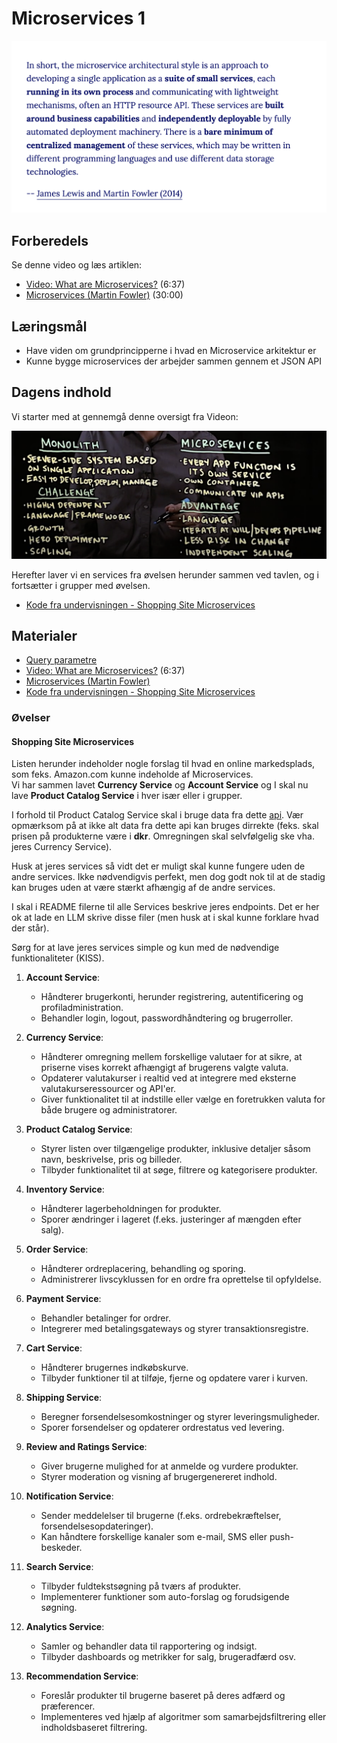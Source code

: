 # Microservices 1

![](assets/microsevices_quote.png)

## Forberedels

Se denne video og læs artiklen:    
* [Video: What are Microservices?](https://www.youtube.com/watch?v=CdBtNQZH8a4) (6:37)
* [Microservices (Martin Fowler)](https://martinfowler.com/articles/microservices.html) (30:00)   

## Læringsmål
* Have viden om grundprincipperne i hvad en Microservice arkitektur er
* Kunne bygge microservices der arbejder sammen gennem et JSON API

## Dagens indhold
<!--
Vi starter dagen med en gennemgang af hvordan i kan vha. environment variabler, docker volumens kan opnå persistens på tværs af jeres docker images og containers. (det som vi skulle have lavet sidste onsdag).
-->
Vi starter med at gennemgå denne oversigt fra Videon:

![](assets/mono_micro.png)

Herefter laver vi en services fra øvelsen herunder sammen ved tavlen, og i fortsætter i grupper med øvelsen. 
* [Kode fra undervisningen - Shopping Site Microservices](https://github.com/ITAKEA/Shopping_Site_Microservices/tree/master)

## Materialer

* [Query parametre](routes.md)
* [Video: What are Microservices?](https://www.youtube.com/watch?v=CdBtNQZH8a4) (6:37)
* [Microservices (Martin Fowler)](https://martinfowler.com/articles/microservices.html)
* [Kode fra undervisningen - Shopping Site Microservices](https://github.com/ITAKEA/Shopping_Site_Microservices/tree/master)
<!-- * [Kode fra undervisningen (Docker)](https://github.com/ITAKEA/kode_fra_undervisning_e24/tree/master/docker)
* [Kode fra undervisningen (account_service)](https://github.com/ITAKEA/account_service) -->


<!--
Todo: Lav en tutorial og video baseret på denne artikkel, men med Azure som host
* [How To Build and Deploy Microservices With Python](https://kinsta.com/blog/python-microservices/)

## flask-change-microservice

* [Building a Realistic Microservice Step-By-Step with Flask](https://www.youtube.com/watch?v=QauGyIdGiNc)
* [flask-change-microservice](https://github.com/noahgift/flask-change-microservice/tree/main)

-->



### Øvelser
#### Shopping Site Microservices
Listen herunder indeholder nogle forslag til hvad en online markedsplads, som feks. Amazon.com kunne indeholde af Microservices.    
Vi har sammen lavet **Currency Service** og **Account Service** og I skal nu lave **Product Catalog Service** i hver især eller i grupper.             

I forhold til Product Catalog Service skal i bruge data fra dette [api](https://dummyjson.com/docs). Vær opmærksom på at ikke alt data fra dette api kan bruges dirrekte (feks. skal prisen på produkterne være i **dkr**. Omregningen skal selvfølgelig ske vha. jeres Currency Service).        
 
Husk at jeres services så vidt det er muligt skal kunne fungere uden de andre services. Ikke nødvendigvis perfekt, men dog godt nok til at de stadig kan bruges uden at være stærkt afhængig af de andre services.
<!-- 
**Docker**
Jeres services skal køre i hver deres docker container, og i skal gøre brug af environment variabler hvor det giver mening. I skal også sørge for at jeres images kan arbejde med persistent data via volumes.    
-->
I skal i README filerne til alle Services beskrive jeres endpoints. Det er her ok at lade en LLM skrive disse filer (men husk at i skal kunne forklare hvad der står).
 
Sørg for at lave jeres services simple og kun med de nødvendige funktionaliteter (KISS).     

1. **Account Service**:
   - Håndterer brugerkonti, herunder registrering, autentificering og profiladministration.
   - Behandler login, logout, passwordhåndtering og brugerroller.

7. **Currency Service**:
   - Håndterer omregning mellem forskellige valutaer for at sikre, at priserne vises korrekt afhængigt af brugerens valgte valuta.
   - Opdaterer valutakurser i realtid ved at integrere med eksterne valutakurseressourcer og API'er.
   - Giver funktionalitet til at indstille eller vælge en foretrukken valuta for både brugere og administratorer.

2. **Product Catalog Service**:
   - Styrer listen over tilgængelige produkter, inklusive detaljer såsom navn, beskrivelse, pris og billeder.
   - Tilbyder funktionalitet til at søge, filtrere og kategorisere produkter.

3. **Inventory Service**:
   - Håndterer lagerbeholdningen for produkter.
   - Sporer ændringer i lageret (f.eks. justeringer af mængden efter salg).

4. **Order Service**:
   - Håndterer ordreplacering, behandling og sporing.
   - Administrerer livscyklussen for en ordre fra oprettelse til opfyldelse.

5. **Payment Service**:
   - Behandler betalinger for ordrer.
   - Integrerer med betalingsgateways og styrer transaktionsregistre.

6. **Cart Service**:
   - Håndterer brugernes indkøbskurve.
   - Tilbyder funktioner til at tilføje, fjerne og opdatere varer i kurven.

7. **Shipping Service**:
   - Beregner forsendelsesomkostninger og styrer leveringsmuligheder.
   - Sporer forsendelser og opdaterer ordrestatus ved levering.

8. **Review and Ratings Service**:
   - Giver brugerne mulighed for at anmelde og vurdere produkter.
   - Styrer moderation og visning af brugergenereret indhold.

9. **Notification Service**:
   - Sender meddelelser til brugerne (f.eks. ordrebekræftelser, forsendelsesopdateringer).
   - Kan håndtere forskellige kanaler som e-mail, SMS eller push-beskeder.

10. **Search Service**:
    - Tilbyder fuldtekstsøgning på tværs af produkter.
    - Implementerer funktioner som auto-forslag og forudsigende søgning.

11. **Analytics Service**:
    - Samler og behandler data til rapportering og indsigt.
    - Tilbyder dashboards og metrikker for salg, brugeradfærd osv.

12. **Recommendation Service**:
    - Foreslår produkter til brugerne baseret på deres adfærd og præferencer.
    - Implementeres ved hjælp af algoritmer som samarbejdsfiltrering eller indholdsbaseret filtrering.





